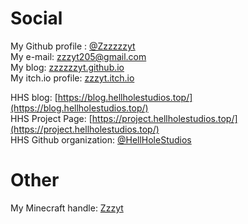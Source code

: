 <!--title: Links & Credit-->
<!--creationDate: 20200808-->
<!--priority: _-->

# Social

My Github profile : [@Zzzzzzyt](https://www.github.com/Zzzzzzyt)  
My e-mail: [zzzyt205@gmail.com](mailto:zzzyt205@gmail.com)  
My blog: [zzzzzzyt.github.io](https://zzzzzzyt.github.io)  
My itch.io profile: [zzzyt.itch.io](https://zzzyt.itch.io/)  

HHS blog: [https://blog.hellholestudios.top/](https://blog.hellholestudios.top/)  
HHS Project Page: [https://project.hellholestudios.top/](https://project.hellholestudios.top/)  
HHS Github organization: [@HellHoleStudios](https://www.github.com/orgs/HellHoleStudios/)  

# Other

My Minecraft handle: [Zzzyt](https://mine.ly/Zzzyt.1)  